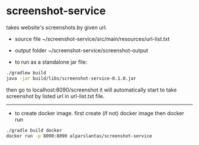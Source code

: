 # screenshot-service
takes website's screenshots by given url.

- source file
~/screenshot-service/src/main/resources/url-list.txt

- output folder 
~/screenshot-service/screenshot-output

- to run as a standalone jar file: 
```sh
./gradlew build
java -jar build/libs/screenshot-service-0.1.0.jar
```

then go to localhost:8090/screenshot
it will automatically start to take screenshot by listed url in url-list.txt file.


----

- to create docker image. first create (if not) docker image then docker run
```sh
./gradle build docker
docker run -p 8090:8090 alparslantas/screenshot-service
```


